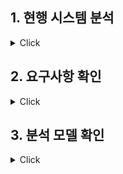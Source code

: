 ## **1. 현행 시스템 분석**
<details><summary>Click</summary>
 1. 플랫폼 기능 분석<br/>
 - 플랫폼의 개념 <br/>
 * 애플리케이션을 구동시키는데 필요한 **소프트웨어**의 환경.<br/>
 + 동일 플랫폼 내 상호 호환이 가능하도록 만들어진 결합체. <br/>
 - 각 그룹이 얻고자 하는 가치를 공정한 거래를 통해 교환할 수 있도록 구축된 환경.<br/>

    
 2. 플랫폼의 기능<br/>
 1. 소프트웨어 개발과 운영비용이 감소, 생산성 향상.<br/>
 2. 커뮤니티를 형성, **네트워크 효과**를 유발.<br/>
</details>



## **2. 요구사항 확인**
<details><summary>Click</summary>
</details>


## **3. 분석 모델 확인**
<details><summary>Click</summary>
</details>
